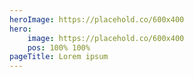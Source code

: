 ```yaml
---
heroImage: https://placehold.co/600x400
hero: 
    image: https://placehold.co/600x400
    pos: 100% 100%
pageTitle: Lorem ipsum
---
```

